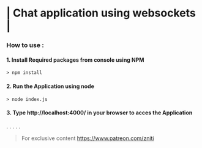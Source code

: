 # | Chat application using websockets |
### How to use :

#### 1. Install Required packages from console using NPM

```console
> npm install
```


#### 2. Run the Application using node

```console
> node index.js
```

#### 3. Type http://localhost:4000/ in your browser to acces the Application

.
.
.
.
.

> For exclusive content https://www.patreon.com/zniti
